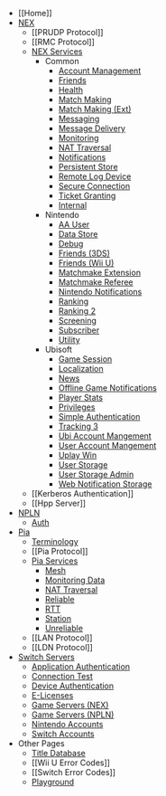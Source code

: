 * [[Home]]
* [NEX](NEX-Overview-(Game-Servers))
  * [[PRUDP Protocol]]
  * [[RMC Protocol]]
  * [NEX Services](NEX-Protocols)
    * Common
      * [Account Management](Account-Management-Protocol)
      * [Friends](Friends-Protocol)
      * [Health](Health-Protocol)
      * [Match Making](Match-Making-Protocol)
      * [Match Making (Ext)](Match-Making-Protocol-Ext)
      * [Messaging](Messaging-Protocol)
      * [Message Delivery](Message-Delivery-Protocol)
      * [Monitoring](Monitoring-Protocol)
      * [NAT Traversal](NAT-Traversal-Protocol)
      * [Notifications](Notification-Event-Protocol)
      * [Persistent Store](Persistent-Store-Protocol)
      * [Remote Log Device](Remote-Log-Device-Protocol)
      * [Secure Connection](Secure-Protocol)
      * [Ticket Granting](Authentication-Protocol)
      * [Internal](NEX-Internal-Protocols)
    * Nintendo
      * [AA User](AA-User-Protocol)
      * [Data Store](Data-Store-Protocol)
      * [Debug](Debug-Protocol)
      * [Friends (3DS)](Friends-Protocol-(3DS))
      * [Friends (Wii U)](Friends-Protocol-(Wii-U))
      * [Matchmake Extension](Matchmake-Extension-Protocol)
      * [Matchmake Referee](Matchmake-Referee-Protocol)
      * [Nintendo Notifications](Nintendo-Notification-Event-Protocol)
      * [Ranking](Ranking-Protocol)
      * [Ranking 2](Ranking-Protocol-2)
      * [Screening](Screening-Protocol)
      * [Subscriber](Subscriber-Protocol)
      * [Utility](Utility-Protocol)
    * Ubisoft
      * [Game Session](Game-Session-Protocol)
      * [Localization](Localization-Protocol)
      * [News](News-Protocol)
      * [Offline Game Notifications](Offline-Game-Notification-Protocol)
      * [Player Stats](Player-Stats-Protocol)
      * [Privileges](Privileges-Protocol)
      * [Simple Authentication](Simple-Authentication-Protocol)
      * [Tracking 3](Tracking-Protocol-3)
      * [Ubi Account Mangement](Ubi-Account-Management-Protocol)
      * [User Account Mangement](User-Account-Management-Protocol)
      * [Uplay Win](Uplay-Win-Protocol)
      * [User Storage](User-Storage-Protocol)
      * [User Storage Admin](User-Storage-Admin-Protocol)
      * [Web Notification Storage](Web-Notification-Storage-Protocol)
  * [[Kerberos Authentication]]
  * [[Hpp Server]]
* [NPLN](NPLN-Servers)
  * [Auth](Auth-Service)
* [Pia](Pia-Overview)
  * [Terminology](Pia-Terminology)
  * [[Pia Protocol]]
  * [Pia Services](Pia-Protocols)
    * [Mesh](Mesh-Protocol)
    * [Monitoring Data](Monitoring-Data-Protocol)
    * [NAT Traversal](NAT-Traversal-Protocol-(Pia))
    * [Reliable](Reliable-Protocol)
    * [RTT](RTT-Protocol)
    * [Station](Station-Protocol)
    * [Unreliable](Unreliable-Protocol)
  * [[LAN Protocol]]
  * [[LDN Protocol]]
* [Switch Servers](Server-List#switch)
  * [Application Authentication](AAuth-Server)
  * [Connection Test](Connection-Test)
  * [Device Authentication](DAuth-Server)
  * [E-Licenses](Dragons-Servers)
  * [Game Servers (NEX)](NEX-Overview-(Game-Servers))
  * [Game Servers (NPLN)](NPLN-Servers)
  * [Nintendo Accounts](Account-Server-(Switch))
  * [Switch Accounts](BAAS-Server)
* Other Pages
  * [Title Database](https://kinnay.github.io)
  * [[Wii U Error Codes]]
  * [[Switch Error Codes]]
  * [Playground](https://nintendo-playground.com)